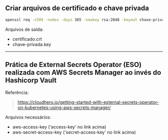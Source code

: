 ## Criar arquivos de certificado e chave privada
```bash
openssl req -x509 -nodes -days 365 -newkey rsa:2048 -keyout chave-privada.key -out certificado.crt
```

Arquivos de saída:
* certificado.crt
* chave-privada.key

---

## Prática de External Secrets Operator (ESO) realizada com AWS Secrets Manager ao invés do Hashicorp Vault
Referência:
> https://cloudhero.io/getting-started-with-external-secrets-operator-on-kubernetes-using-aws-secrets-manager/

Arquivos necessários:
* aws-access-key ('access-key' no link acima)
* aws-secret-access-key ('secret-access-key' no link acima)